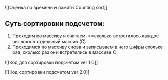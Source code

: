 ![[Оценка по времени и памяти Counting sort]]
## Суть сортировки подсчетом:
1. Проходим по массиву и считаем, ==сколько встретилось каждое число== в отдельный массив (C)
2. Проходимся по массиву снова и записываем в него цифры столько раз, сколько раз они встретились в массиве C

![[Код для сортировки подсчетом ver 1.0]]

![[Код сортировки подсчетом ver 2.0]]
